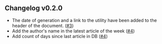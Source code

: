## Changelog v0.2.0

* The date of generation and a link to the utility have been added to the header of the document. ([#3](https://github.com/Zhbert/colligendis/pull/3))
* Add the author's name in the latest article of the week ([#4](https://github.com/Zhbert/colligendis/pull/4))
* Add count of days since last article in DB ([#4](https://github.com/Zhbert/colligendis/pull/4))
